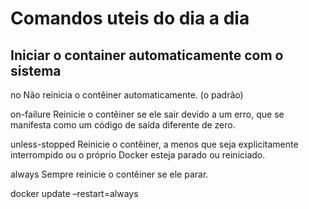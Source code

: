 # Comandos uteis do dia a dia
 
## Iniciar o container automaticamente com o sistema
  <p> no	Não reinicia o contêiner automaticamente. (o padrão)</p>
  <p> on-failure	Reinicie o contêiner se ele sair devido a um erro, que se manifesta como um código de saída diferente de zero.</p>
  <p> unless-stopped	Reinicie o contêiner, a menos que seja explicitamente interrompido ou o próprio Docker esteja parado ou reiniciado.</p>
  <p> always	Sempre reinicie o contêiner se ele parar.</p>
  
  docker update –restart=always <container>
